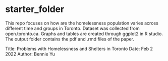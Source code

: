 # starter_folder

This repo focuses on how are the homelessness population varies across different time and groups in Toronto. Dataset was collected from open.toronto.ca. Graphs and tables are created through ggplot2 in R studio. The output folder contains the pdf and .rmd files of the paper. 

Title: Problems with Homelessness and Shelters in Toronto
Date: Feb 2 2022
Author: Bennie Yu